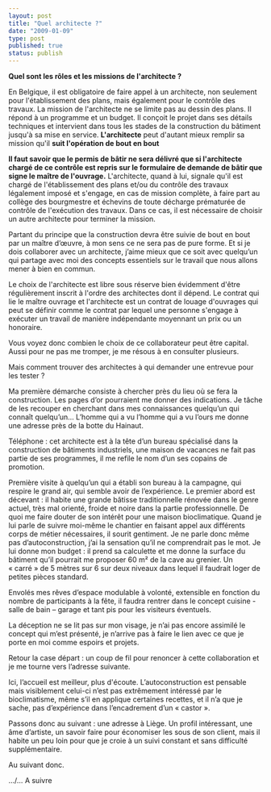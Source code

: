 ```yaml
---
layout: post
title: "Quel architecte ?"
date: "2009-01-09"
type: post
published: true
status: publish
---
```


 **Quel sont les rôles et les missions de l'architecte ?**

En Belgique, il est obligatoire de faire appel à un architecte, non seulement pour l'établissement des plans, mais également pour le contrôle des travaux. La mission de l'architecte ne se limite pas au dessin des plans. Il répond à un programme et un budget. Il conçoit le projet dans ses détails techniques et intervient dans tous les stades de la construction du bâtiment jusqu'à sa mise en service. **L'architecte** peut d'autant mieux remplir sa mission qu'il **suit l'opération de bout en bout**

**Il faut savoir que le permis de bâtir ne sera délivré que si l'architecte chargé de ce contrôle est repris sur le formulaire de demande de bâtir que signe le maître de l'ouvrage.** L'architecte, quand à lui, signale qu'il est chargé de l'établissement des plans et/ou du contrôle des travaux légalement imposé et s'engage, en cas de mission complète, à faire part au collège des bourgmestre et échevins de toute décharge prématurée de contrôle de l'exécution des travaux. Dans ce cas, il est nécessaire de choisir un autre architecte pour terminer la mission.

Partant du principe que la construction devra être suivie de bout en bout par un maître d’œuvre, à mon sens ce ne sera pas de pure forme. Et si je dois collaborer avec un architecte, j’aime mieux que ce soit avec quelqu’un qui partage avec moi des concepts essentiels sur le travail que nous allons mener à bien en commun.

Le choix de l'architecte est libre sous réserve bien évidemment d'être régulièrement inscrit à l'ordre des architectes dont il dépend. Le contrat qui lie le maître ouvrage et l'architecte est un contrat de louage d'ouvrages qui peut se définir comme le contrat par lequel une personne s'engage à exécuter un travail de manière indépendante moyennant un prix ou un honoraire.

Vous voyez donc combien le choix de ce collaborateur peut être capital. Aussi pour ne pas me tromper, je me résous à en consulter plusieurs.

Mais comment trouver des architectes à qui demander une entrevue pour les tester ?

Ma première démarche consiste à chercher près du lieu où se fera la construction. Les pages d’or pourraient me donner des indications. Je tâche de les recouper en cherchant dans mes connaissances quelqu’un qui connaît quelqu’un… L’homme qui a vu l’homme qui a vu l’ours me donne une adresse près de la botte du Hainaut.

Téléphone : cet architecte est à la tête d’un bureau spécialisé dans la construction de bâtiments industriels, une maison de vacances ne fait pas partie de ses programmes, il me refile le nom d’un ses copains de promotion.

Première visite à quelqu’un qui a établi son bureau à la campagne, qui respire le grand air, qui semble avoir de l’expérience. Le premier abord est décevant : il habite une grande bâtisse traditionnelle rénovée dans le genre actuel, très mal orienté, froide et noire dans la partie professionnelle. De quoi me faire douter de son intérêt pour une maison bioclimatique. Quand je lui parle de suivre moi-même le chantier en faisant appel aux différents corps de métier nécessaires, il sourit gentiment. Je ne parle donc même pas d’autoconstruction, j’ai la sensation qu’il ne comprendrait pas le mot. Je lui donne mon budget : il prend sa calculette et me donne la surface du bâtiment qu’il pourrait me proposer 60 m² de la cave au grenier. Un « carré » de 5 mètres sur 6 sur deux niveaux dans lequel il faudrait loger de petites pièces standard.

Envolés mes rêves d’espace modulable à volonté, extensible en fonction du nombre de participants à la fête, il faudra rentrer dans le concept cuisine - salle de bain – garage et tant pis pour les visiteurs éventuels.

La déception ne se lit pas sur mon visage, je n’ai pas encore assimilé le concept qui m’est présenté, je n’arrive pas à faire le lien avec ce que je porte en moi comme espoirs et projets.

Retour la case départ : un coup de fil pour renoncer à cette collaboration et je me tourne vers l’adresse suivante.

Ici, l’accueil est meilleur, plus d'écoute. L’autoconstruction est pensable mais visiblement celui-ci n’est pas extrêmement intéressé par le bioclimatisme, même s’il en applique certaines recettes, et il n’a que je sache, pas d’expérience dans l’encadrement d’un « castor ».

Passons donc au suivant : une adresse à Liège. Un profil intéressant, une âme d’artiste, un savoir faire pour économiser les sous de son client, mais il habite un peu loin pour que je croie à un suivi constant et sans difficulté supplémentaire.

Au suivant donc.

…/… A suivre
